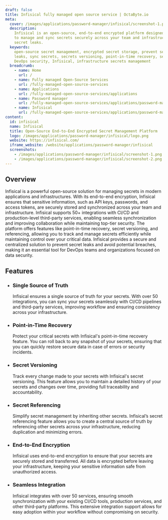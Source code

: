 ```yaml
---
draft: false
title: Infisical fully managed open source service | OctaByte.io
meta:
  cover: /images/applications/password-manager/infisical/screenshot-1.png
  description:
    Infisical is an open-source, end-to-end encrypted platform designed
    to manage and sync secrets securely across your team and infrastructure, preventing
    secret leaks.
  keywords:
    open-source secret management, encrypted secret storage, prevent secret
    leaks, sync secrets, secrets versioning, point-in-time recovery, secret referencing,
    DevOps security, Infisical, infrastructure secrets management
  breadcrumb:
    - name: Home
      url: /
    - name: Fully managed Open-Source Services
      url: /fully-managed-open-source-services
    - name: Applications
      url: /fully-managed-open-source-services/applications
    - name: Password manager
      url: /fully-managed-open-source-services/applications/password-manager
    - name: Infisical
      url: /fully-managed-open-source-services/applications/password-manager/infisical
content:
  id: infisical
  name: Infisical
  title: Open-Source End-to-End Encrypted Secret Management Platform
  logo: /images/applications/password-manager/infisical/logo.png
  website: https://infisical.com/
  iframe_website: /website/applications/password-manager/infisical
  screenshots:
    - /images/applications/password-manager/infisical/screenshot-1.png
    - /images/applications/password-manager/infisical/screenshot-2.png
---
```


## Overview

Infisical is a powerful open-source solution for managing secrets in modern applications and infrastructures. With its end-to-end encryption, Infisical ensures that sensitive information, such as API keys, passwords, and access tokens, are securely stored and synchronized across your team and infrastructure. Infisical supports 50+ integrations with CI/CD and production-level third-party services, enabling seamless synchronization and improving collaboration while maintaining top-tier security. The platform offers features like point-in-time recovery, secret versioning, and referencing, allowing you to track and manage secrets efficiently while maintaining control over your critical data. Infisical provides a secure and centralized solution to prevent secret leaks and avoid potential breaches, making it an essential tool for DevOps teams and organizations focused on data security.

## Features

- ### Single Source of Truth

  Infisical ensures a single source of truth for your secrets. With over 50 integrations, you can sync your secrets seamlessly with CI/CD pipelines and third-party services, improving workflow and ensuring consistency across your infrastructure.

- ### Point-in-Time Recovery

  Protect your critical secrets with Infisical's point-in-time recovery feature. You can roll back to any snapshot of your secrets, ensuring that you can quickly restore secure data in case of errors or security incidents.

- ### Secret Versioning

  Track every change made to your secrets with Infisical's secret versioning. This feature allows you to maintain a detailed history of your secrets and changes over time, providing full traceability and accountability.

- ### Secret Referencing

  Simplify secret management by inheriting other secrets. Infisical’s secret referencing feature allows you to create a central source of truth by referencing other secrets across your infrastructure, reducing duplication and minimizing errors.

- ### End-to-End Encryption

  Infisical uses end-to-end encryption to ensure that your secrets are securely stored and transferred. All data is encrypted before leaving your infrastructure, keeping your sensitive information safe from unauthorized access.

- ### Seamless Integration

  Infisical integrates with over 50 services, ensuring smooth synchronization with your existing CI/CD tools, production services, and other third-party platforms. This extensive integration support allows for easy adoption within your workflow without compromising on security.
